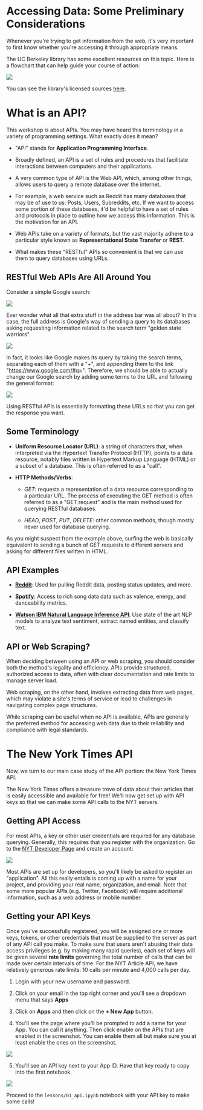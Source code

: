 # Accessing Data: Some Preliminary Considerations

Whenever you're trying to get information from the web, it's very important to first know whether you're accessing it through appropriate means.

The UC Berkeley library has some excellent resources on this topic. Here is a flowchart that can help guide your course of action:

![](../../../img/scraping_flowchart.png)

You can see the library's licensed sources [here](http://guides.lib.berkeley.edu/text-mining).

# What is an API?

This workshop is about APIs. You may have heard this terminology in a variety of programming settings. What exactly does it mean?

* "API" stands for **Application Programming Interface**.

* Broadly defined, an API is a set of rules and procedures that facilitate interactions between computers and their applications.

* A very common type of API is the Web API, which, among other things, allows users to query a remote database over the internet.

* For example, a web service such as Reddit has many databases that may be of use to us: Posts, Users, Subreddits, etc. If we want to access some portion of these databases, it'd be helpful to have a set of rules and protocols in place to outline how we access this information. This is the motivation for an API.

* Web APIs take on a variety of formats, but the vast majority adhere to a particular style known as **Representational State Transfer** or **REST**.

* What makes these "RESTful" APIs so convenient is that we can use them to query databases using URLs.

## RESTful Web APIs Are All Around You

Consider a simple Google search:

![](../../../img/google_search.png)

Ever wonder what all that extra stuff in the address bar was all about?  In this case, the full address is Google's way of sending a query to its databases asking requesting information related to the search term "golden state warriors". 

![](../../../img/google_link.png)

In fact, it looks like Google makes its query by taking the search terms, separating each of them with a "+", and appending them to the link "https://www.google.com/#q=".  Therefore, we should be able to actually change our Google search by adding some terms to the URL and following the general format:

![](../../../img/google_link_change.png)

Using RESTful APIs is essentially formatting these URLs so that you can get the response you want.

## Some Terminology

* **Uniform Resource Locator (URL)**: a string of characters that, when interpreted via the Hypertext Transfer Protocol (HTTP), points to a data resource, notably files written in Hypertext Markup Language (HTML) or a subset of a database.  This is often referred to as a "call".

* **HTTP Methods/Verbs**:

    + *GET*: requests a representation of a data resource corresponding to a particular URL.  The process of executing the GET method is often referred to as a "GET request" and is the main method used for querying RESTful databases.
    
    + *HEAD*, *POST*, *PUT*, *DELETE*: other common methods, though mostly never used for database querying.
    
As you might suspect from the example above, surfing the web is basically equivalent to sending a bunch of GET requests to different servers and asking for different files written in HTML.

## API Examples

- [**Reddit**](https://www.reddit.com/dev/api/):
Used for pulling Reddit data, posting status updates, and more. 

- [**Spotify**](https://developer.spotify.com/):
Access to rich song data data such as valence, energy, and danceability metrics.

-  [**Watson IBM Natural Language Inference API**](https://cloud.ibm.com/apidocs/natural-language-understanding):
Use state of the art NLP models to analyze text sentiment, extract named entities, and classify text.

## API or Web Scraping?

When deciding between using an API or web scraping, you should consider both the method's legality and efficiency. APIs provide structured, authorized access to data, often with clear documentation and rate limits to manage server load. 

Web scraping, on the other hand, involves extracting data from web pages, which may violate a site's terms of service or lead to challenges in navigating complex page structures. 

While scraping can be useful when no API is available, APIs are generally the preferred method for accessing web data due to their reliability and compliance with legal standards.

# The New York Times API

Now, we turn to our main case study of the API portion: the New York Times API.

The New York Times offers a treasure trove of data about their articles that is easily accessible and available for free! We'll now get set up with API keys so that we can make some API calls to the NYT servers.

## Getting API Access

For most APIs, a key or other user credentials are required for any database querying.  Generally, this requires that you register with the organization. Go to the [NYT Developer Page](http://developer.nytimes.com/) and create an account:

![](../../../img/nytimes_start.png)

Most APIs are set up for developers, so you'll likely be asked to register an "application".  All this really entails is coming up with a name for your project, and providing your real name, organization, and email.  Note that some more popular APIs (e.g. Twitter, Facebook) will require additional information, such as a web address or mobile number.

## Getting your API Keys

Once you've successfully registered, you will be assigned one or more keys, tokens, or other credentials that must be supplied to the server as part of any API call you make.  To make sure that users aren't abusing their data access privileges (e.g. by making many rapid queries), each set of keys will be given several **rate limits** governing the total number of calls that can be made over certain intervals of time.  For the NYT Article API, we have relatively generous rate limits: 10 calls per minute and 4,000 calls per day.

1. Login with your new username and password.

2. Click on your email in the top right corner and you'll see a dropdown menu that says **Apps**

3. Click on **Apps** and then click on the **+ New App** button.

4. You'll see the page where you'll be prompted to add a name for your App. You can call it anything. Then click enable on the APIs that are enabled in the screenshot. You can enable them all but make sure you at least enable the ones on the screenshot. 

![](../../../img/nytimes_app.png)

5. You'll see an API key next to your App ID. Have that key ready to copy into the first notebook.

![](../../../img/nytimes_key.png)

Proceed to the `lessons/01_api.ipynb` notebook with your API key to make some calls!
